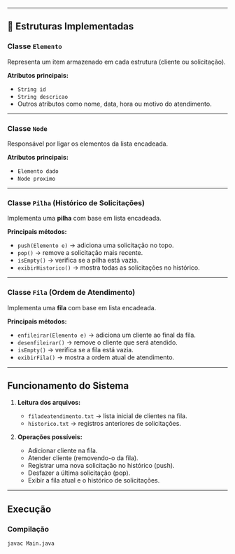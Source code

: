 
---

## 🧩 Estruturas Implementadas

### Classe `Elemento`
Representa um item armazenado em cada estrutura (cliente ou solicitação).

**Atributos principais:**
- `String id`
- `String descricao`
- Outros atributos como nome, data, hora ou motivo do atendimento.

---

### Classe `Node`
Responsável por ligar os elementos da lista encadeada.

**Atributos principais:**
- `Elemento dado`
- `Node proximo`

---

### Classe `Pilha` (Histórico de Solicitações)
Implementa uma **pilha** com base em lista encadeada.

**Principais métodos:**
- `push(Elemento e)` → adiciona uma solicitação no topo.  
- `pop()` → remove a solicitação mais recente.  
- `isEmpty()` → verifica se a pilha está vazia.  
- `exibirHistorico()` → mostra todas as solicitações no histórico.

---

### Classe `Fila` (Ordem de Atendimento)
Implementa uma **fila** com base em lista encadeada.

**Principais métodos:**
- `enfileirar(Elemento e)` → adiciona um cliente ao final da fila.  
- `desenfileirar()` → remove o cliente que será atendido.  
- `isEmpty()` → verifica se a fila está vazia.  
- `exibirFila()` → mostra a ordem atual de atendimento.

---

## Funcionamento do Sistema

1. **Leitura dos arquivos:**
   - `filadeatendimento.txt` → lista inicial de clientes na fila.
   - `historico.txt` → registros anteriores de solicitações.

2. **Operações possíveis:**
   - Adicionar cliente na fila.  
   - Atender cliente (removendo-o da fila).  
   - Registrar uma nova solicitação no histórico (push).  
   - Desfazer a última solicitação (pop).  
   - Exibir a fila atual e o histórico de solicitações.

---

## Execução

### Compilação
```bash
javac Main.java
